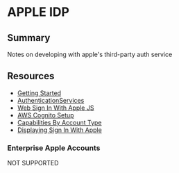 # APPLE IDP

## Summary

Notes on developing with apple's third-party auth service

## Resources

- [Getting Started](https://developer.apple.com/sign-in-with-apple/get-started/)
- [AuthenticationServices](https://developer.apple.com/documentation/authenticationservices)
- [Web Sign In With Apple JS](https://developer.apple.com/documentation/signinwithapplejs)
- [AWS Cognito Setup](https://aws.amazon.com/blogs/security/how-to-set-up-sign-in-with-apple-for-amazon-cognito/)
- [Capabilities By Account Type](https://help.apple.com/developer-account/#/dev21218dfd6)
- [Displaying Sign In With Apple](https://developer.apple.com/documentation/sign_in_with_apple/sign_in_with_apple_js/displaying_sign_in_with_apple_buttons)

### Enterprise Apple Accounts

NOT SUPPORTED
